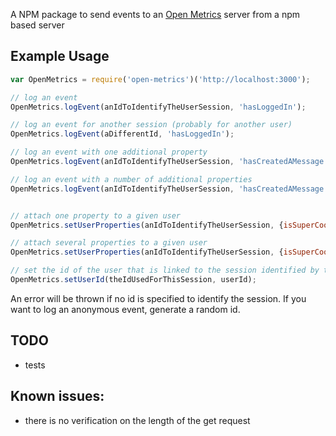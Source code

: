 A NPM package to send events to an [Open Metrics](https://github.com/gsabran/open-metrics) server from a npm based server

## Example Usage

```js
var OpenMetrics = require('open-metrics')('http://localhost:3000');

// log an event
OpenMetrics.logEvent(anIdToIdentifyTheUserSession, 'hasLoggedIn');

// log an event for another session (probably for another user)
OpenMetrics.logEvent(aDifferentId, 'hasLoggedIn');

// log an event with one additional property
OpenMetrics.logEvent(anIdToIdentifyTheUserSession, 'hasCreatedAMessage', {numberOfReceivers: 3});

// log an event with a number of additional properties
OpenMetrics.logEvent(anIdToIdentifyTheUserSession, 'hasCreatedAMessage', {numberOfReceivers: 3, isMessageEncrypted: true});


// attach one property to a given user
OpenMetrics.setUserProperties(anIdToIdentifyTheUserSession, {isSuperCool: true});

// attach several properties to a given user
OpenMetrics.setUserProperties(anIdToIdentifyTheUserSession, {isSuperCool: true, isPayingUser: false});

// set the id of the user that is linked to the session identified by theIdUsedForThisSession
OpenMetrics.setUserId(theIdUsedForThisSession, userId);
```

An error will be thrown if no id is specified to identify the session. If you want to log an anonymous event, generate a random id.

## TODO
- tests

## Known issues:
- there is no verification on the length of the get request